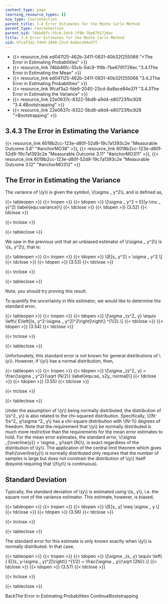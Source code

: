 ```yaml
---
content_type: page
learning_resource_types: []
ocw_type: CourseSection
parent_title: 3.4 Error Estimates for the Monte Carlo Method
parent_type: CourseSection
parent_uid: 74bb46fc-55cb-5dc9-1f9b-7be6791726ec
title: 3.4 Error Estimates for the Monte Carlo Method
uid: 9fcaf3a2-fde9-2040-23cd-8a8ace84e37f
---
```


*   {{< resource_link ed041125-462b-3411-0831-40b32f255066 "\<The Error in Estimating Probabilities" >}}
*   {{< resource_link 74bb46fc-55cb-5dc9-1f9b-7be6791726ec "3.4.1The Error in Estimating the Mean" >}}
*   {{< resource_link ed041125-462b-3411-0831-40b32f255066 "3.4.2The Error in Estimating Probabilities" >}}
*   {{< resource_link 9fcaf3a2-fde9-2040-23cd-8a8ace84e37f "3.4.3The Error in Estimating the Variance" >}}
*   {{< resource_link 22e0637c-8322-5bd8-a9d4-e80723fbc928 "3.4.4Bootstrapping" >}}
*   {{< resource_link 22e0637c-8322-5bd8-a9d4-e80723fbc928 "\>Bootstrapping" >}}

3.4.3 The Error in Estimating the Variance
------------------------------------------

{{< resource_link 6018b2cc-123e-d80f-52d9-19c7a1393c2e "Measurable Outcome 3.8" "#anchorMO38" >}}, {{< resource_link 6018b2cc-123e-d80f-52d9-19c7a1393c2e "Measurable Outcome 3.11" "#anchorMO311" >}}, {{< resource_link 6018b2cc-123e-d80f-52d9-19c7a1393c2e "Measurable Outcome 3.12" "#anchorMO312" >}}

The Error in Estimating the Variance
------------------------------------

The variance of \\(y\\) is given the symbol, \\(\\sigma \_ y^2\\), and is defined as,

{{< tableopen >}}
{{< tropen >}}
{{< tdopen >}}
\\\[\\sigma \_ y^2 = E\[(y-\\mu \_ y)^2\] \\label{equ:variance}\\\]
{{< tdclose >}}
{{< tdopen >}}
(3.52)
{{< tdclose >}}

{{< trclose >}}

{{< tableclose >}}

We saw in the previous unit that an unbiased estimator of \\(\\sigma \_ y^2\\) is \\(s\_ y^2\\), that is:

{{< tableopen >}}
{{< tropen >}}
{{< tdopen >}}
\\\[E\[s\_ y^2\] = \\sigma \_ y^2.\\\]
{{< tdclose >}}
{{< tdopen >}}
(3.53)
{{< tdclose >}}

{{< trclose >}}

{{< tableclose >}}

Note, you should try proving this result.

To quantify the uncertainty in this estimator, we would like to determine the standard error,

{{< tableopen >}}
{{< tropen >}}
{{< tdopen >}}
\\\[\\sigma \_{s^2\_ y} \\equiv \\left\\{ E\\left\[(s\_ y^2-\\sigma \_ y^2)^2\\right\]\\right\\} ^{1/2}.\\\]
{{< tdclose >}}
{{< tdopen >}}
(3.54)
{{< tdclose >}}

{{< trclose >}}

{{< tableclose >}}

Unfortunately, this standard error is not known for general distributions of \\(y\\). However, if \\(y\\) has a normal distribution, then,

{{< tableopen >}}
{{< tropen >}}
{{< tdopen >}}
\\\[\\sigma \_{s^2\_ y} = \\frac{\\sigma \_ y^2}{\\sqrt {N/2}} \\label{equ:se\_ s2y\_ normal}\\\]
{{< tdclose >}}
{{< tdopen >}}
(3.55)
{{< tdclose >}}

{{< trclose >}}

{{< tableclose >}}

Under the assumption of \\(y\\) being normally distributed, the distribution of \\(s^2\_ y\\) is also related to the chi-squared distribution. Specifically, \\((N-1)s^2\_ y/\\sigma ^2\_ y\\) has a chi-square distribution with \\(N-1\\) degrees of freedom. Note that the requirement that \\(y\\) be normally distributed is much more restrictive than the requirements for the mean error estimates to hold. For the mean error estimates, the standard error, \\(\\sigma \_{\\overline{y}} = \\sigma \_ y/\\sqrt {N}\\), is exact regardless of the distribution of \\(y\\). The application of the central limit theorem which gives that\\(\\overline{y}\\) is normally distributed only requires that the number of samples is large but does not constrain the distribution of \\(y\\) itself (beyond requiring that \\(f(y)\\) is continuous).

Standard Deviation
------------------

Typically, the standard deviation of \\(y\\) is estimated using \\(s\_ y\\), i.e. the square root of the variance estimator. This estimate, however, is biased,

{{< tableopen >}}
{{< tropen >}}
{{< tdopen >}}
\\\[E\[s\_ y\] \\neq \\sigma \_ y.\\\]
{{< tdclose >}}
{{< tdopen >}}
(3.56)
{{< tdclose >}}

{{< trclose >}}

{{< tableclose >}}

The standard error for this estimate is only known exactly when \\(y\\) is normally distributed. In that case,

{{< tableopen >}}
{{< tropen >}}
{{< tdopen >}}
\\\[\\sigma \_{s\_ y} \\equiv \\left\\{ E\[(s\_ y-\\sigma \_ y)^2\]\\right\\} ^{1/2} = \\frac{\\sigma \_ y}{\\sqrt {2N}}.\\\]
{{< tdclose >}}
{{< tdopen >}}
(3.57)
{{< tdclose >}}

{{< trclose >}}

{{< tableclose >}}

BackThe Error in Estimating Probabilities ContinueBootstrapping